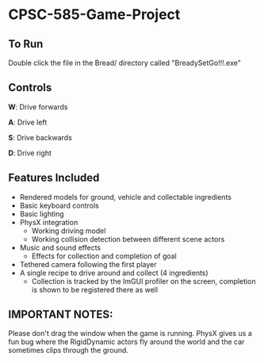 # CPSC-585-Game-Project

## To Run
Double click the file in the Bread/ directory called "BreadySetGo!!!.exe" 

## Controls
**W**: Drive forwards

**A**: Drive left

**S**: Drive backwards

**D**: Drive right

## Features Included
- Rendered models for ground, vehicle and collectable ingredients
- Basic keyboard controls
- Basic lighting
- PhysX integration
  - Working driving model
  - Working collision detection between different scene actors
- Music and sound effects
  - Effects for collection and completion of goal
- Tethered camera following the first player
- A single recipe to drive around and collect (4 ingredients)
  - Collection is tracked by the ImGUI profiler on the screen, completion is shown to be registered there as well

## IMPORTANT NOTES:
Please don't drag the window when the game is running. PhysX gives us a fun bug where the RigidDynamic actors fly around the world and the car sometimes clips through the ground.
